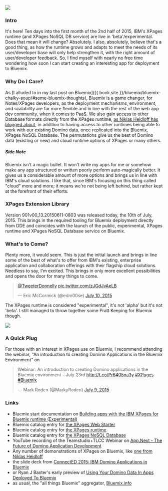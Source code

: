 <a href="{{ book.site }}/images/post_images/lookSirDroids.jpg" data-toggle="tooltip" title="the droids I've been looking for"><img src="{{ book.site }}/images/post_images/lookSirDroids.jpg" class="img-responsive center-block" /></a>

### Intro
It's here! Ten days into the first month of the 2nd half of 2015, IBM's XPages runtime (and XPages NoSQL DB service) are live in 'beta'/experimental. Does that mean it will change? Absolutely. I also, absolutely, believe that's a good thing, as how the runtime grows and adapts to meet the needs of its user/developer base will only help strengthen it, with the right amount of user/developer feedback. So, I find myself with nearly no free time wondering how soon I can start creating an interesting app for deployment to Bluemix.

### Why Do I Care?
As [I alluded to in my last post on Bluemix]({{ book.site }}/bluemix/bluemix-chalky-soup/#some-bluemix-thoughts), Bluemix is a game changer, for Notes/XPages developers, as the deployment mechanisms, environment, and scalability are far more flexible and in line with the rest of the web app dev community, when it comes to PaaS. We also gain access to other Database formats directly from the XPages runtime, [as Niklas Heidloff has blogged about](//heidloff.net/nh/home.nsf/article.xsp?id=07.07.2015124933NHEEQ3.htm), in addition to having access to other runtimes being able to work with our existing Domino data, once replicated into the Bluemix, XPages NoSQL Database. The permutations give us the best of Domino data (existing or new) and cloud runtime options of XPages or many others.

##### Side Note
Bluemix isn't a magic bullet. It won't write my apps for me or somehow make any app structured or written poorly perform auto-magically better. It gives us a considerable amount of more options and brings us in line with IBM's cloud solutions. I like that, since IBM's focusing on this thing called "cloud" more and more; it means we're not being left behind, but rather kept at the forefront of their efforts.

### XPages Extension Library
Version 901v00_13.20150611-0803 was released today, the 10th of July, 2015. This brings in the required tooling for Bluemix deployment directly from DDE and coincides with the launch of the public, experimental, XPages runtime and XPages NoSQL Database service on Bluemix.

### What's to Come?
Plenty more, it would seem. This is just the initial launch and brings in line some of the best of what's to offer from IBM's existing, enterprise application and collaboration offerings with their flagship cloud solutions. Needless to say, I'm excited. This brings in only more excellent possibilities and opens the door for many things to come.

<blockquote class="twitter-tweet" data-partner="tweetdeck"><p lang="und" dir="ltr"><a href="https://twitter.com/TweeterDonnelly">@TweeterDonnelly</a> <a href="http://t.co/zJGdJvAeLB">pic.twitter.com/zJGdJvAeLB</a></p>&mdash; Eric McCormick (@edm00se) <a href="https://twitter.com/edm00se/status/619506133452103680">July 10, 2015</a></blockquote>
<script async src="//platform.twitter.com/widgets.js" charset="utf-8"></script>

The XPages runtime is considered "experimental", it's not 'alpha' but it's not 'beta'. I still managed to throw together some Pratt Keeping for Bluemix though.

<a href="{{ book.site }}/images/post_images/XPagesOnBluemix_PrattKeeping.png" data-toggle="tooltip" title="you're my boy Blue!"><img src="{{ book.site }}/images/post_images/XPagesOnBluemix_PrattKeeping.png" class="img-responsive center-block" /></a>

### A Quick Plug
For those with an interest in XPages use on Bluemix, I recommend attending the webinar, "An introduction to creating Domino Applications in the Bluemix Environment" on 

<blockquote class="twitter-tweet" data-partner="tweetdeck"><p lang="en" dir="ltr">Webinar: An introduction to creating Domino applications in the Bluemix environment – July 23rd&#10;&#10;<a href="http://t.co/Pr6405na3y">http://t.co/Pr6405na3y</a>&#10;&#10;<a href="https://twitter.com/hashtag/XPages?src=hash">#XPages</a> <a href="https://twitter.com/hashtag/Bluemix?src=hash">#Bluemix</a></p>&mdash; Mark Roden (@MarkyRoden) <a href="https://twitter.com/MarkyRoden/status/618965778013011968">July 9, 2015</a></blockquote>
<script async src="//platform.twitter.com/widgets.js" charset="utf-8"></script>

### Links

* Bluemix start documentation on [Building apps with the IBM XPages for Bluemix runtime (Experimental)](//www.ng.bluemix.net/docs/starters/xpages/index.html)
* Bluemix catalog entry for [the XPages Web Starter](//console.ng.bluemix.net/catalog/xpages-web-starter/)
* Bluemix catalog entry for [the XPages runtime](//console.ng.bluemix.net/catalog/ibm-xpages/)
* Bluemix catalog entry for [the XPages NoSQL Database](//console.ng.bluemix.net/catalog/ibm-xpages-nosql-database/)
* YouTube recording of the Teamstudio+TLCC Webinar on [App.Next - The Future of Domino Application Development](//www.youtube.com/watch?v=ntVFNjKnljE)
* Any number of demonstrations of XPages on Bluemix, like [one from Niklas Heidloff](//heidloff.net/nh/home.nsf/article.xsp?id=26.01.2015175730NHEMVZ.htm)
* the slide deck from [ConnectED 2015: IBM Domino Applications in Bluemix](//www.slideshare.net/MartinDonnelly1/connected2015-domino-apps-for-bluemix)
* or Ryan J Baxter's early preview of [Using Your Domino Data In Apps Deployed To Bluemix](//ryanjbaxter.com/2014/09/22/using-your-domino-data-in-apps-deployed-to-bluemix/)
* as usual, the "all things Bluemix" aggregator, [Bluemix.info](//bluemix.info/)